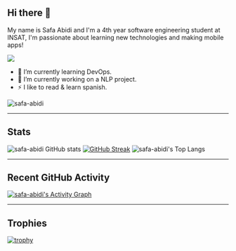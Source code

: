 
## Hi there 👋

My name is Safa Abidi and I'm a 4th year software engineering student at INSAT, I'm passionate about learning new technologies and making mobile apps!

<a href="https://github.com/DenverCoder1/readme-typing-svg">
<img src="https://readme-typing-svg.herokuapp.com?lines=Software+Engineering+Student;Full+Stack+Web+Developer;Devops+Enthusiast;Mobile+Developer&center=false&width=500&height=50">
</a>

- 🌱 I’m currently learning DevOps.
- 🔭 I’m currently working on a NLP project.
- ⚡ I like to read & learn spanish.


<img src="https://komarev.com/ghpvc/?username=safa-abidi&label=Profile%20views&color=0e75b6&style=flat" alt="safa-abidi"/> 

---------------------------------------------------------------------------------------------------------------
## Stats

![safa-abidi GitHub stats](https://github-readme-stats.vercel.app/api?username=safa-abidi&show_icons=true&theme=radical) 
[![GitHub Streak](https://github-readme-streak-stats.herokuapp.com/?user=safa-abidi&theme=radical)](https://git.io/streak-stats) 
![safa-abidi's Top Langs](https://github-readme-stats.vercel.app/api/top-langs/?username=safa-abidi&layout=compact&theme=radical)

---------------------------------------------------------------------------------------------------------------

## Recent GitHub Activity
   <a href="https://github.com/safa-abidi"><img alt="safa-abidi's Activity Graph" src="https://github-readme-activity-graph.cyclic.app/graph?username=safa-abidi&custom_title=safa-abidi's%20Contribution%20Graph&theme=rogue" /></a>

---------------------------------------------------------------------------------------------------------------
## Trophies

[![trophy](https://github-profile-trophy.vercel.app/?username=safa-abidi&theme=radical)](https://github.com/ryo-ma/github-profile-trophy)

